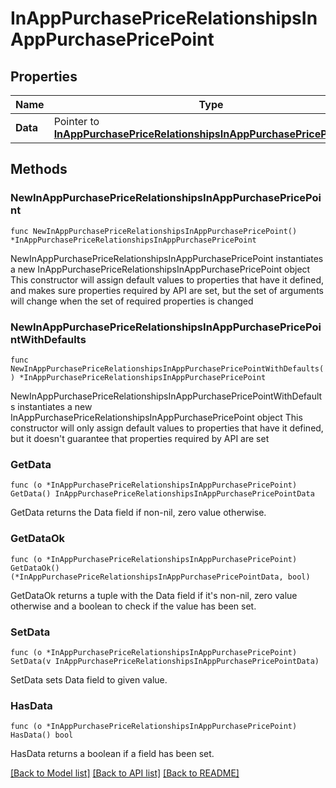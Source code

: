 # InAppPurchasePriceRelationshipsInAppPurchasePricePoint

## Properties

Name | Type | Description | Notes
------------ | ------------- | ------------- | -------------
**Data** | Pointer to [**InAppPurchasePriceRelationshipsInAppPurchasePricePointData**](InAppPurchasePriceRelationshipsInAppPurchasePricePointData.md) |  | [optional] 

## Methods

### NewInAppPurchasePriceRelationshipsInAppPurchasePricePoint

`func NewInAppPurchasePriceRelationshipsInAppPurchasePricePoint() *InAppPurchasePriceRelationshipsInAppPurchasePricePoint`

NewInAppPurchasePriceRelationshipsInAppPurchasePricePoint instantiates a new InAppPurchasePriceRelationshipsInAppPurchasePricePoint object
This constructor will assign default values to properties that have it defined,
and makes sure properties required by API are set, but the set of arguments
will change when the set of required properties is changed

### NewInAppPurchasePriceRelationshipsInAppPurchasePricePointWithDefaults

`func NewInAppPurchasePriceRelationshipsInAppPurchasePricePointWithDefaults() *InAppPurchasePriceRelationshipsInAppPurchasePricePoint`

NewInAppPurchasePriceRelationshipsInAppPurchasePricePointWithDefaults instantiates a new InAppPurchasePriceRelationshipsInAppPurchasePricePoint object
This constructor will only assign default values to properties that have it defined,
but it doesn't guarantee that properties required by API are set

### GetData

`func (o *InAppPurchasePriceRelationshipsInAppPurchasePricePoint) GetData() InAppPurchasePriceRelationshipsInAppPurchasePricePointData`

GetData returns the Data field if non-nil, zero value otherwise.

### GetDataOk

`func (o *InAppPurchasePriceRelationshipsInAppPurchasePricePoint) GetDataOk() (*InAppPurchasePriceRelationshipsInAppPurchasePricePointData, bool)`

GetDataOk returns a tuple with the Data field if it's non-nil, zero value otherwise
and a boolean to check if the value has been set.

### SetData

`func (o *InAppPurchasePriceRelationshipsInAppPurchasePricePoint) SetData(v InAppPurchasePriceRelationshipsInAppPurchasePricePointData)`

SetData sets Data field to given value.

### HasData

`func (o *InAppPurchasePriceRelationshipsInAppPurchasePricePoint) HasData() bool`

HasData returns a boolean if a field has been set.


[[Back to Model list]](../README.md#documentation-for-models) [[Back to API list]](../README.md#documentation-for-api-endpoints) [[Back to README]](../README.md)


